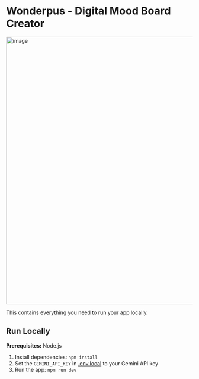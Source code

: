 # Wonderpus - Digital Mood Board Creator

<img width="1280" height="720" alt="image" src="https://github.com/user-attachments/assets/5bb7e7c3-6dc9-460a-b571-30b182d27861" />


This contains everything you need to run your app locally.

## Run Locally

**Prerequisites:**  Node.js


1. Install dependencies:
   `npm install`
2. Set the `GEMINI_API_KEY` in [.env.local](.env.local) to your Gemini API key
3. Run the app:
   `npm run dev`
